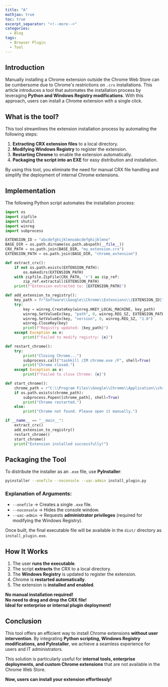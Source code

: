 ```yaml
---
title: "A"
mathjax: true
toc: true
excerpt_separator: "<!--more-->"
categories:
  - Blog
tags:
  - Browser Plugin
  - Tool
---
```


## Introduction

Manually installing a Chrome extension outside the Chrome Web Store can be cumbersome due to Chrome's restrictions on `.crx` installations. This article introduces a tool that automates the installation process by leveraging **Python and Windows Registry modifications**. With this approach, users can install a Chrome extension with a single click.

## What is the tool?

This tool streamlines the extension installation process by automating the following steps:
1. **Extracting CRX extension files** to a local directory.
2. **Modifying Windows Registry** to register the extension.
3. **Restarting Chrome** to enable the extension automatically.
4. **Packaging the script into an EXE** for easy distribution and installation.

By using this tool, you eliminate the need for manual CRX file handling and simplify the deployment of internal Chrome extensions.

## Implementation

The following Python script automates the installation process:

```python
import os
import zipfile
import shutil
import winreg
import subprocess

EXTENSION_ID = "abcdefghijklmnoabcdefghijklmno"
BASE_DIR = os.path.dirname(os.path.abspath(__file__))
CRX_PATH = os.path.join(BASE_DIR, "my_extension.crx")
EXTENSION_PATH = os.path.join(BASE_DIR, "chrome_extension")

def extract_crx():
    if not os.path.exists(EXTENSION_PATH):
        os.makedirs(EXTENSION_PATH)
    with zipfile.ZipFile(CRX_PATH, 'r') as zip_ref:
        zip_ref.extractall(EXTENSION_PATH)
    print(f"Extension extracted to: {EXTENSION_PATH}")

def add_extension_to_registry():
    key_path = fr"Software\\Google\\Chrome\\Extensions\\{EXTENSION_ID}"
    try:
        key = winreg.CreateKey(winreg.HKEY_LOCAL_MACHINE, key_path)
        winreg.SetValueEx(key, "path", 0, winreg.REG_SZ, EXTENSION_PATH)
        winreg.SetValueEx(key, "version", 0, winreg.REG_SZ, "1.0")
        winreg.CloseKey(key)
        print(f"Registry updated: {key_path}")
    except Exception as e:
        print(f"Failed to modify registry: {e}")

def restart_chrome():
    try:
        print("Closing Chrome...")
        subprocess.call("taskkill /IM chrome.exe /F", shell=True)
        print("Chrome closed.")
    except Exception as e:
        print(f"Failed to close Chrome: {e}")

def start_chrome():
    chrome_path = r"C:\\Program Files\\Google\\Chrome\\Application\\chrome.exe"
    if os.path.exists(chrome_path):
        subprocess.Popen([chrome_path], shell=True)
        print("Chrome restarted.")
    else:
        print("Chrome not found. Please open it manually.")

if __name__ == "__main__":
    extract_crx()
    add_extension_to_registry()
    restart_chrome()
    start_chrome()
    print("Extension installed successfully!")
```

## Packaging the Tool

To distribute the installer as an `.exe` file, use **PyInstaller**:

```sh
pyinstaller --onefile --noconsole --uac-admin install_plugin.py
```

### Explanation of Arguments:
- `--onefile` → Creates a single `.exe` file.
- `--noconsole` → Hides the console window.
- `--uac-admin` → Requests **administrator privileges** (required for modifying the Windows Registry).

Once built, the final executable file will be available in the `dist/` directory as `install_plugin.exe`.

## How It Works

1. The user **runs the executable**.
2. The script **extracts** the CRX to a local directory.
3. The **Windows Registry** is updated to register the extension.
4. Chrome is **restarted automatically**.
5. The extension is **installed and enabled**.

**No manual installation required!**  
**No need to drag and drop the CRX file!**  
**Ideal for enterprise or internal plugin deployment!**  

## Conclusion

This tool offers an efficient way to install Chrome extensions **without user intervention**. By integrating **Python scripting, Windows Registry modifications, and PyInstaller**, we achieve a seamless experience for users and IT administrators.

This solution is particularly useful for **internal tools, enterprise deployments, and custom Chrome extensions** that are not available in the Chrome Web Store.

**Now, users can install your extension effortlessly!** 

<script type="module">
  import mermaid from 'https://cdn.jsdelivr.net/npm/mermaid@10/dist/mermaid.esm.min.mjs';
  mermaid.initialize({ startOnLoad: true });
</script>

